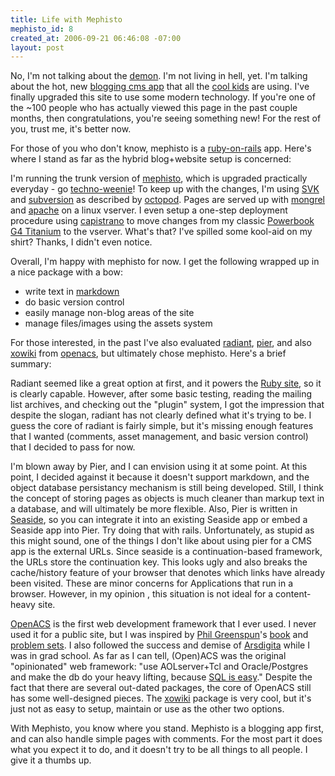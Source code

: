```yaml
--- 
title: Life with Mephisto
mephisto_id: 8
created_at: 2006-09-21 06:46:08 -07:00
layout: post
---
```

No, I'm not talking about the [demon][mephistopheles]. I'm not living in hell, yet. I'm talking about the hot, new [blogging cms app][mephisto] that all the [cool kids][mephisto-users] are using. I've finally upgraded this site to use some modern technology. If you're one of the ~100 people who has actually viewed this page in the past couple months, then congratulations, you're seeing something new! For the rest of you, trust me, it's better now.

For those of you who don't know, mephisto is a [ruby-on-rails][rails] app. Here's where I stand as far as the hybrid blog+website setup is concerned:

I'm running the trunk version of [mephisto][], which is upgraded practically everyday - go [techno-weenie][]! To keep up with the changes, I'm using [SVK][] and [subversion][svn] as described by [octopod][]. Pages are served up with [mongrel][] and [apache][] on a linux vserver. I even setup a one-step deployment procedure using [capistrano][] to move changes from my classic [Powerbook G4 Titanium][pbg4] to the vserver.  What's that? I've spilled some kool-aid on my shirt? Thanks, I didn't even notice.

Overall, I'm happy with mephisto for now.  I get the following wrapped up in a nice package with a bow:
* write text in [markdown][]
* do basic version control
* easily manage non-blog areas of the site
* manage files/images using the assets system

For those interested, in the past I've also evaluated [radiant][], [pier][], and also [xowiki][] from [openacs][], but ultimately chose mephisto.  Here's a brief summary:

Radiant seemed like a great option at first, and it powers the [Ruby site][], so it is clearly capable.
However, after some basic testing, reading the mailing list archives, and checking out the "plugin" system, I got the impression that despite the slogan, radiant has not clearly defined what it's trying to be. I guess the core of radiant is fairly simple, but it's missing enough features that I wanted (comments, asset management, and basic version control) that I decided to pass for now.

[ruby site]: http://www.ruby-lang.org

I'm blown away by Pier, and I can envision using it at some point. At this point, I decided against it because it doesn't support markdown, and the object database persistancy mechanism is still being developed. Still, I think the concept of storing pages as objects is much cleaner than markup text in a database, and will ultimately be more flexible. Also, Pier is written in [Seaside][], so you can integrate it into an existing Seaside app or embed a Seaside app into Pier. Try doing that with rails. Unfortunately, as stupid as this might sound, one of the things I don't like about using pier for a CMS app is the external URLs. Since seaside is a continuation-based framework, the URLs store the continuation key. This looks ugly and also breaks the cache/history feature of your browser that denotes which links have already been visited. These are minor concerns for Applications that run in a browser. However, in my opinion , this situation is not ideal for a content-heavy site.

[Seaside]: http://www.seaside.st

[OpenACS][] is the first web development framework that I ever used. 
I never used it for a public site, but I was inspired by [Phil Greenspun][]'s [book][] and [problem sets][]. I also followed the success and demise of [Arsdigita][] while I was in grad school. As far as I can tell, (Open)ACS was the original "opinionated" web framework: "use AOLserver+Tcl and Oracle/Postgres and make the db do your heavy lifting, because [SQL is easy][sql]."  Despite the fact that there are several out-dated packages, the core of OpenACS still has some well-designed pieces. The [xowiki][] package is very cool, but it's just not as easy to setup, maintain or use as the other two options.

[openacs]: http://openacs.org
[phil greenspun]: http://phillip.greenspun.com
[book]: http://philip.greenspun.com/panda/
[problem sets]: http://philip.greenspun.com/teaching/psets/
[Arsdigita]: http://www.eveandersson.com/arsdigita/
[xowiki]: http://media.wu-wien.ac.at/download/xowiki-doc/
[sql]: http://philip.greenspun.com/sql/

With Mephisto, you know where you stand.
Mephisto is a blogging app first, and can also handle simple pages with comments.
For the most part it does what you expect it to do, and it doesn't try to be all things to all people. I give it a thumbs up.

[mephistopheles]: http://en.wikipedia.org/wiki/Mephisto
[rails]: http://rubyonrails.com/
[mephisto]: http://mephistoblog.com
[techno-weenie]: http://weblog.techno-weenie.net/
[svk]: http://svk.elixus.org/
[svn]: http://subversion.tigris.org/
[octopod]: http://octopod.info/2006/8/19/managing-multiple-local-mephisto-repos-with-svk
[mongrel]: http://mongrel.rubyforge.org/
[apache]: http://httpd.apache.org/
[capistrano]: http://manuals.rubyonrails.com/read/book/17
[markdown]: http://daringfireball.net/projects/markdown/
[radiant]: http://radiantcms.org
[pier]: http://smallwiki.unibe.ch/smallwiki/pier/
[pbg4]: http://en.wikipedia.org/wiki/PowerBook_G4#Titanium_PowerBook_G4
[mephisto-users]: http://mephisto.stikipad.com/help/show/Blogs+and+Sites+running+Mephisto
